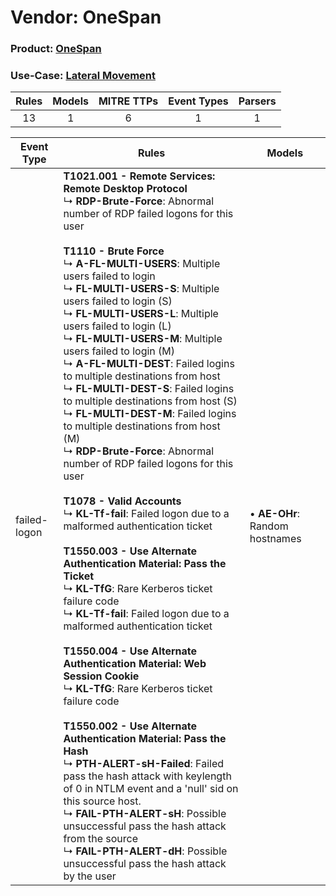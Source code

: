 Vendor: OneSpan
===============
### Product: [OneSpan](../ds_onespan_onespan.md)
### Use-Case: [Lateral Movement](../../../../UseCases/uc_lateral_movement.md)

| Rules | Models | MITRE TTPs | Event Types | Parsers |
|:-----:|:------:|:----------:|:-----------:|:-------:|
|  13   |   1    |     6      |      1      |    1    |

| Event Type   | Rules                                                                                                                                                                                                                                                                                                                                                                                                                                                                                                                                                                                                                                                                                                                                                                                                                                                                                                                                                                                                                                                                                                                                                                                                                                                                                                                                                                                                                                                                                                                                                                                                                                                                                 | Models                             |
| ------------ | ------------------------------------------------------------------------------------------------------------------------------------------------------------------------------------------------------------------------------------------------------------------------------------------------------------------------------------------------------------------------------------------------------------------------------------------------------------------------------------------------------------------------------------------------------------------------------------------------------------------------------------------------------------------------------------------------------------------------------------------------------------------------------------------------------------------------------------------------------------------------------------------------------------------------------------------------------------------------------------------------------------------------------------------------------------------------------------------------------------------------------------------------------------------------------------------------------------------------------------------------------------------------------------------------------------------------------------------------------------------------------------------------------------------------------------------------------------------------------------------------------------------------------------------------------------------------------------------------------------------------------------------------------------------------------------- | ---------------------------------- |
| failed-logon | <b>T1021.001 - Remote Services: Remote Desktop Protocol</b><br> ↳ <b>RDP-Brute-Force</b>: Abnormal number of RDP failed logons for this user<br><br><b>T1110 - Brute Force</b><br> ↳ <b>A-FL-MULTI-USERS</b>: Multiple users failed to login<br> ↳ <b>FL-MULTI-USERS-S</b>: Multiple users failed to login (S)<br> ↳ <b>FL-MULTI-USERS-L</b>: Multiple users failed to login (L)<br> ↳ <b>FL-MULTI-USERS-M</b>: Multiple users failed to login (M)<br> ↳ <b>A-FL-MULTI-DEST</b>: Failed logins to multiple destinations from host<br> ↳ <b>FL-MULTI-DEST-S</b>: Failed logins to multiple destinations from host (S)<br> ↳ <b>FL-MULTI-DEST-M</b>: Failed logins to multiple destinations from host (M)<br> ↳ <b>RDP-Brute-Force</b>: Abnormal number of RDP failed logons for this user<br><br><b>T1078 - Valid Accounts</b><br> ↳ <b>KL-Tf-fail</b>: Failed logon due to a malformed authentication ticket<br><br><b>T1550.003 - Use Alternate Authentication Material: Pass the Ticket</b><br> ↳ <b>KL-TfG</b>: Rare Kerberos ticket failure code<br> ↳ <b>KL-Tf-fail</b>: Failed logon due to a malformed authentication ticket<br><br><b>T1550.004 - Use Alternate Authentication Material: Web Session Cookie</b><br> ↳ <b>KL-TfG</b>: Rare Kerberos ticket failure code<br><br><b>T1550.002 - Use Alternate Authentication Material: Pass the Hash</b><br> ↳ <b>PTH-ALERT-sH-Failed</b>: Failed pass the hash attack with keylength of 0 in NTLM event and a 'null' sid on this source host.<br> ↳ <b>FAIL-PTH-ALERT-sH</b>: Possible unsuccessful pass the hash attack from the source<br> ↳ <b>FAIL-PTH-ALERT-dH</b>: Possible unsuccessful pass the hash attack by the user |  • <b>AE-OHr</b>: Random hostnames |